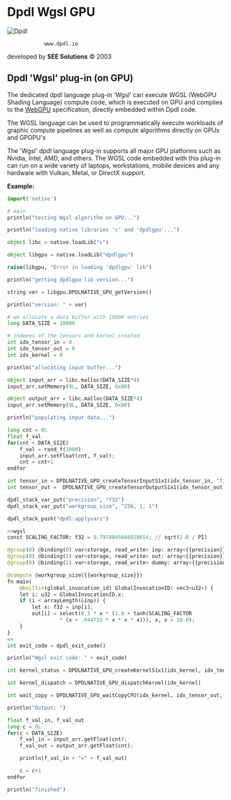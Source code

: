 # Dpdl Wgsl GPU

![Dpdl](https://www.dpdl.io/images/dpdl-io.png)

				www.dpdl.io
				

developed by
**SEE Solutions**
&copy; 2003
		

## Dpdl 'Wgsl' plug-in (on GPU)

The dedicated dpdl language plug-in 'Wgsl' can execute WGSL (WebGPU Shading Language) compute code, which is executed on GPU and complies to the [WebGPU](https://www.w3.org/TR/webgpu/) specification, directly embedded within Dpdl code.

The WGSL language can be used to programmatically execute workloads of graphic compute pipelines as well as compute algorithms directly on GPUs and GPGPU's

The 'Wgsl' dpdl language plug-in supports all major GPU platforms such as Nvidia, Intel, AMD, and others. The WGSL code embedded with this plug-in can run on a wide variety of laptops, workstations, mobile devices and any hardware with Vulkan, Metal, or DirectX support.


**Example:**
```python
import('native')

# main
println("testing Wgsl algorithm on GPU...")

println("loading native libraries 'c' and 'dpdlgpu'...")

object libc = native.loadLib("c")

object libgpu = native.loadLib("dpdlgpu")

raise(libgpu, "Error in loading 'dpdlgpu' lib")

println("getting dpdlgpu lib version...")

string ver = libgpu.DPDLNATIVE_GPU_getVersion()

println("version: " + ver)

# we allocate a data buffer with 10000 entries
long DATA_SIZE = 10000

# indexes of the tensors and kernel created
int idx_tensor_in = 0
int idx_tensor_out = 0
int idx_kernel = 0

println("allocating input buffer...")

object input_arr = libc.malloc(DATA_SIZE*4)
input_arr.setMemory(0L, DATA_SIZE, 0x00)

object output_arr = libc.malloc(DATA_SIZE*4)
input_arr.setMemory(0L, DATA_SIZE, 0x00)

println("populating input data...")

long cnt = 0L
float f_val
for(cnt < DATA_SIZE)
	f_val = rand_f(1000)
	input_arr.setFloat(cnt, f_val);
	cnt = cnt+1
endfor

int tensor_in = DPDLNATIVE_GPU_createTensorInputS1x1(idx_tensor_in, "f32", DATA_SIZE, input_arr)
int tensor_out =  DPDLNATIVE_GPU_createTensorOutputS1x1(idx_tensor_out, "f32", DATA_SIZE)

dpdl_stack_var_put("precision", "f32")
dpdl_stack_var_put("workgroup_size", "256, 1, 1")

dpdl_stack_push("dpdl:applyvars")

>>wgsl
const SCALING_FACTOR: f32 = 0.7978845608028654; // sqrt(2.0 / PI)

@group(0) @binding(0) var<storage, read_write> inp: array<{{precision}}>;
@group(0) @binding(1) var<storage, read_write> out: array<{{precision}}>;
@group(0) @binding(1) var<storage, read_write> dummy: array<{{precision}}>;

@compute @workgroup_size({{workgroup_size}})
fn main(
    @builtin(global_invocation_id) GlobalInvocationID: vec3<u32>) {
    let i: u32 = GlobalInvocationID.x;
    if (i < arrayLength(&inp)) {
        let x: f32 = inp[i];
        out[i] = select(0.5 * x * (1.0 + tanh(SCALING_FACTOR
                 * (x + .044715 * x * x * x))), x, x > 10.0);
    }
}
<<
int exit_code = dpdl_exit_code()

println("Wgsl exit code: " + exit_code)

int kernel_status = DPDLNATIVE_GPU_createKernelS1x1(idx_kernel, idx_tensor_in, idx_tensor_out, DATA_SIZE)

int kernel_dispatch = DPDLNATIVE_GPU_dispatchKernel(idx_kernel)

int wait_copy = DPDLNATIVE_GPU_waitCopyCPU(idx_kernel, idx_tensor_out, output_arr, DATA_SIZE)

println("Output: ")

float f_val_in, f_val_out
long c = 0L
for(c < DATA_SIZE)
	f_val_in = input_arr.getFloat(cnt);
	f_val_out = output_arr.getFloat(cnt);

	println(f_val_in + "=" + f_val_out)

	c = c+1
endfor

println("finished")
```


